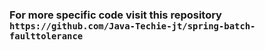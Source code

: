 


### For more specific code visit this repository `https://github.com/Java-Techie-jt/spring-batch-faulttolerance`